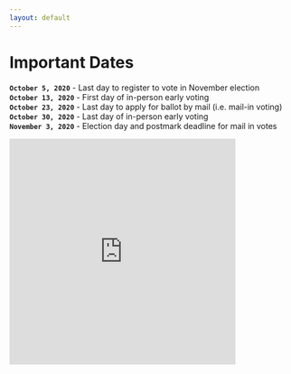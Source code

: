 ```yaml
---
layout: default
---
```

# Important Dates

**`October 5, 2020`** - Last day to register to vote in November election
<br/>
**`October 13, 2020`** - First day of in-person early voting
<br/>
**`October 23, 2020`** - Last day to apply for ballot by mail (i.e. mail-in voting)
<br/>
**`October 30, 2020`** - Last day of in-person early voting
<br/>
**`November 3, 2020`** - Election day and postmark deadline for mail in votes

<iframe src='https://giphy.com/gifs/U9MXYXKnLAqQIRROY2/html5' frameborder='0' scrolling='no' allowfullscreen width='400' height='400'></iframe>
